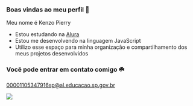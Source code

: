 ### Boas vindas ao meu perfil 🥇

Meu nome é Kenzo Pierry

- Estou estudando na [Alura](https://www.alura.com.br)
- Estou me desenvolvendo na linguagem JavaScript
- Utilizo esse espaço para minha organização e compartilhamento dos meus projetos desenvolvidos

### Você pode entrar em contato comigo ☘️

00001105347916sp@al.educacao.sp.gov.br


![](https://media1.tenor.com/m/KtMnAwmpw8sAAAAC/pedro-monkey-puppet.gif)
